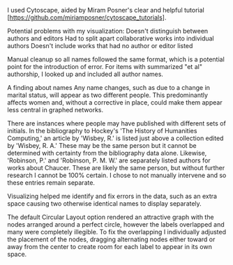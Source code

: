 
I used Cytoscape, aided by Miram Posner's clear and helpful tutorial [https://github.com/miriamposner/cytoscape_tutorials]. 



Potential problems with my visualization:
Doesn't distinguish between authors and editors
Had to split apart collaborative works into individual authors
Doesn't include works that had no author or editor listed


Manual cleanup so all names followed the same format, which is a potential point for the introduction of error. For items with summarized "et al" authorship, I looked up and included all author names.



A finding about names
Any name changes, such as due to a change in marital status, will appear as two different people. This predominantly affects women and, without a corrective in place, could make them appear less central in graphed networks.

There are instances where people may have published with different sets of initials. In the bibliography to Hockey's 'The History of Humanities Computing,' an article by 'Wisbey, R.' is listed just above a collection edited by 'Wisbey, R. A.' These may be the same person but it cannot be determined with certainty from the bibliography data alone. Likewise, 'Robinson, P.' and 'Robinson, P. M. W.' are separately listed authors for works about Chaucer. These are likely the same person, but without further research I cannot be 100% certain. I chose to not manually intervene and so these entries remain separate.



Visualizing helped me identify and fix errors in the data, such as an extra space causing two otherwise identical names to display separately.

The default Circular Layout option rendered an attractive graph with the nodes arranged around a perfect circle, however the labels overlapped and many were completely illegible. To fix the overlapping I individually adjusted the placement of the nodes, dragging alternating nodes either toward or away from the center to create room for each label to appear in its own space.
